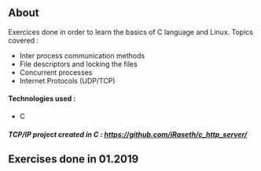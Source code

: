 ## About

Exercices done in order to learn the basics of C language and Linux.
Topics covered : 
* Inter process communication methods 
* File descriptors and locking the files
* Concurrent processes 
* Internet Protocols (UDP/TCP)

#### Technologies used :
* C 

##### TCP/IP project created in C : https://github.com/iRaseth/c_http_server/ 

## Exercises done in 01.2019
